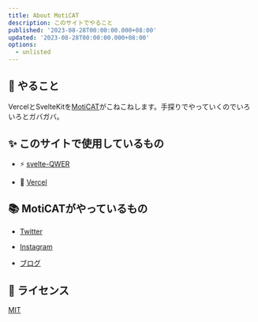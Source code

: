 ```yaml
---
title: About MotiCAT
description: このサイトでやること
published: '2023-08-28T00:00:00.000+08:00'
updated: '2023-08-28T00:00:00.000+08:00'
options:
  - unlisted
---
```


## 🎉 やること

VercelとSvelteKitを[MotiCAT](https://twitter.com/m0ticat)がこねこねします。手探りでやっていくのでいろいろとガバガバ。

## ✨ このサイトで使用しているもの

- ⚡ [svelte-QWER](https://github.com/kwchang0831/svelte-QWER)

- 🤗 [Vercel](https://vercel.com/)

## 📚 MotiCATがやっているもの

- [Twitter](https://twitter.com/m0ticat)

- [Instagram](https://instagram.com/moticat08)

- [ブログ](https://moticat.net)

## 📝 ライセンス

[MIT](https://github.com/kwchang0831/svelte-QWER/blob/main/LICENSE)
